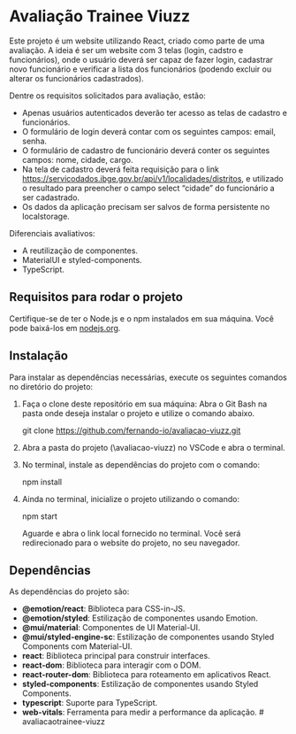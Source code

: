 # Avaliação Trainee Viuzz

Este projeto é um website utilizando React, criado como parte de uma avaliação. A ideia é ser um website com 3 telas (login, cadstro e funcionários), onde o usuário deverá ser capaz de fazer login, cadastrar novo funcionário e verificar a lista dos funcionários (podendo excluir ou alterar os funcionários cadastrados).

Dentre os requisitos solicitados para avaliação, estão:
- Apenas usuários autenticados deverão ter acesso as telas de cadastro e funcionários.
- O formulário de login deverá contar com os seguintes campos: email, senha.
- O formulário de cadastro de funcionário deverá conter os seguintes campos: nome, cidade, cargo.
- Na tela de cadastro deverá feita requisição para o link
https://servicodados.ibge.gov.br/api/v1/localidades/distritos, e utilizado o resultado para preencher o campo select “cidade” do funcionário a ser cadastrado.
- Os dados da aplicação precisam ser salvos de forma persistente no localstorage.

Diferenciais avaliativos:
- A reutilização de componentes.
- MaterialUI e styled-components.
- TypeScript.

## Requisitos para rodar o projeto

Certifique-se de ter o Node.js e o npm instalados em sua máquina. Você pode baixá-los em [nodejs.org](https://nodejs.org/).

## Instalação

Para instalar as dependências necessárias, execute os seguintes comandos no diretório do projeto:

1. Faça o clone deste repositório em sua máquina:
   Abra o Git Bash na pasta onde deseja instalar o projeto e utilize o comando abaixo.
   
   git clone https://github.com/fernando-io/avaliacao-viuzz.git

2. Abra a pasta do projeto (\avaliacao-viuzz) no VSCode e abra o terminal.

3. No terminal, instale as dependências do projeto com o comando:

   npm install

4. Ainda no terminal, inicialize o projeto utilizando o comando:
   
   npm start

   Aguarde e abra o link local fornecido no terminal. Você será redirecionado para o website do projeto, no seu navegador.

## Dependências

As dependências do projeto são:

- **@emotion/react**: Biblioteca para CSS-in-JS.
- **@emotion/styled**: Estilização de componentes usando Emotion.
- **@mui/material**: Componentes de UI Material-UI.
- **@mui/styled-engine-sc**: Estilização de componentes usando Styled Components com Material-UI.
- **react**: Biblioteca principal para construir interfaces.
- **react-dom**: Biblioteca para interagir com o DOM.
- **react-router-dom**: Biblioteca para roteamento em aplicativos React.
- **styled-components**: Estilização de componentes usando Styled Components.
- **typescript**: Suporte para TypeScript.
- **web-vitals**: Ferramenta para medir a performance da aplicação.
#   a v a l i a c a o t r a i n e e - v i u z z  
 